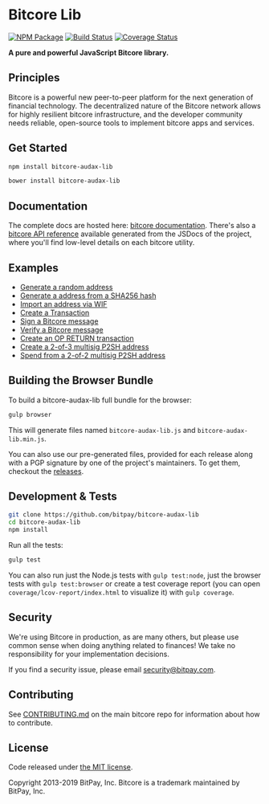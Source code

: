 # Bitcore Lib

[![NPM Package](https://img.shields.io/npm/v/bitcore-audax-lib.svg?style=flat-square)](https://www.npmjs.org/package/bitcore-audax-lib)
[![Build Status](https://img.shields.io/travis/bitpay/bitcore-audax-lib.svg?branch=master&style=flat-square)](https://travis-ci.org/bitpay/bitcore-audax-lib)
[![Coverage Status](https://img.shields.io/coveralls/bitpay/bitcore-audax-lib.svg?style=flat-square)](https://coveralls.io/r/bitpay/bitcore-audax-lib)

**A pure and powerful JavaScript Bitcore library.**

## Principles

Bitcore is a powerful new peer-to-peer platform for the next generation of financial technology. The decentralized nature of the Bitcore network allows for highly resilient bitcore infrastructure, and the developer community needs reliable, open-source tools to implement bitcore apps and services.

## Get Started

```sh
npm install bitcore-audax-lib
```

```sh
bower install bitcore-audax-lib
```

## Documentation

The complete docs are hosted here: [bitcore documentation](https://github.com/bitpay/bitcore). There's also a [bitcore API reference](https://github.com/bitpay/bitcore/blob/master/packages/bitcore-node/docs/api-documentation.md) available generated from the JSDocs of the project, where you'll find low-level details on each bitcore utility.

## Examples

- [Generate a random address](docs/examples.md#generate-a-random-address)
- [Generate a address from a SHA256 hash](docs/examples.md#generate-a-address-from-a-sha256-hash)
- [Import an address via WIF](docs/examples.md#import-an-address-via-wif)
- [Create a Transaction](docs/examples.md#create-a-transaction)
- [Sign a Bitcore message](docs/examples.md#sign-a-bitcore-message)
- [Verify a Bitcore message](docs/examples.md#verify-a-bitcore-message)
- [Create an OP RETURN transaction](docs/examples.md#create-an-op-return-transaction)
- [Create a 2-of-3 multisig P2SH address](docs/examples.md#create-a-2-of-3-multisig-p2sh-address)
- [Spend from a 2-of-2 multisig P2SH address](docs/examples.md#spend-from-a-2-of-2-multisig-p2sh-address)

## Building the Browser Bundle

To build a bitcore-audax-lib full bundle for the browser:

```sh
gulp browser
```

This will generate files named `bitcore-audax-lib.js` and `bitcore-audax-lib.min.js`.

You can also use our pre-generated files, provided for each release along with a PGP signature by one of the project's maintainers. To get them, checkout the [releases](https://github.com/bitpay/bitcore/blob/master/packages/bitcore-audax-lib/CHANGELOG.md).

## Development & Tests

```sh
git clone https://github.com/bitpay/bitcore-audax-lib
cd bitcore-audax-lib
npm install
```

Run all the tests:

```sh
gulp test
```

You can also run just the Node.js tests with `gulp test:node`, just the browser tests with `gulp test:browser` or create a test coverage report (you can open `coverage/lcov-report/index.html` to visualize it) with `gulp coverage`.

## Security

We're using Bitcore in production, as are many others, but please use common sense when doing anything related to finances! We take no responsibility for your implementation decisions.

If you find a security issue, please email security@bitpay.com.

## Contributing

See [CONTRIBUTING.md](https://github.com/bitpay/bitcore/blob/master/Contributing.md) on the main bitcore repo for information about how to contribute.

## License

Code released under [the MIT license](https://github.com/bitpay/bitcore/blob/master/LICENSE).

Copyright 2013-2019 BitPay, Inc. Bitcore is a trademark maintained by BitPay, Inc.

